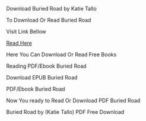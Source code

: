 Download Buried Road by Katie Tallo

To Download Or Read Buried Road

Visit Link Bellow

[Read Here](https://mobionlines.web.app/given/209801575-buried-road)

Here You Can Download Or Read Free Books

Reading PDF/Ebook Buried Road

Download EPUB Buried Road

PDF/Ebook Buried Road

Now You ready to Read Or Download PDF Buried Road

Buried Road by (Katie Tallo) PDF Free Download
